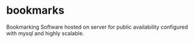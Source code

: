 # bookmarks
Bookmarking Software hosted on server for public availability configured with mysql and highly scalable.
